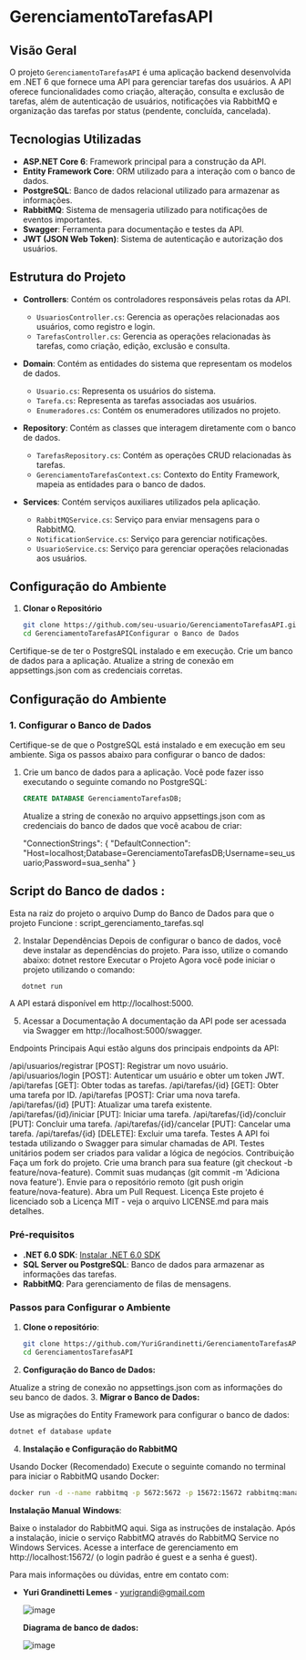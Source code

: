 # GerenciamentoTarefasAPI

## Visão Geral

O projeto `GerenciamentoTarefasAPI` é uma aplicação backend desenvolvida em .NET 6 que fornece uma API para gerenciar tarefas dos usuários. A API oferece funcionalidades como criação, alteração, consulta e exclusão de tarefas, além de autenticação de usuários, notificações via RabbitMQ e organização das tarefas por status (pendente, concluída, cancelada).

## Tecnologias Utilizadas

- **ASP.NET Core 6**: Framework principal para a construção da API.
- **Entity Framework Core**: ORM utilizado para a interação com o banco de dados.
- **PostgreSQL**: Banco de dados relacional utilizado para armazenar as informações.
- **RabbitMQ**: Sistema de mensageria utilizado para notificações de eventos importantes.
- **Swagger**: Ferramenta para documentação e testes da API.
- **JWT (JSON Web Token)**: Sistema de autenticação e autorização dos usuários.

## Estrutura do Projeto

- **Controllers**: Contém os controladores responsáveis pelas rotas da API.
  - `UsuariosController.cs`: Gerencia as operações relacionadas aos usuários, como registro e login.
  - `TarefasController.cs`: Gerencia as operações relacionadas às tarefas, como criação, edição, exclusão e consulta.
  
- **Domain**: Contém as entidades do sistema que representam os modelos de dados.
  - `Usuario.cs`: Representa os usuários do sistema.
  - `Tarefa.cs`: Representa as tarefas associadas aos usuários.
  - `Enumeradores.cs`: Contém os enumeradores utilizados no projeto.

- **Repository**: Contém as classes que interagem diretamente com o banco de dados.
  - `TarefasRepository.cs`: Contém as operações CRUD relacionadas às tarefas.
  - `GerenciamentoTarefasContext.cs`: Contexto do Entity Framework, mapeia as entidades para o banco de dados.

- **Services**: Contém serviços auxiliares utilizados pela aplicação.
  - `RabbitMQService.cs`: Serviço para enviar mensagens para o RabbitMQ.
  - `NotificationService.cs`: Serviço para gerenciar notificações.
  - `UsuarioService.cs`: Serviço para gerenciar operações relacionadas aos usuários.

## Configuração do Ambiente

1. **Clonar o Repositório**

   ```bash
   git clone https://github.com/seu-usuario/GerenciamentoTarefasAPI.git
   cd GerenciamentoTarefasAPIConfigurar o Banco de Dados
   ```
Certifique-se de ter o PostgreSQL instalado e em execução.
Crie um banco de dados para a aplicação.
Atualize a string de conexão em appsettings.json com as credenciais corretas.

## Configuração do Ambiente

### 1. Configurar o Banco de Dados

Certifique-se de que o PostgreSQL está instalado e em execução em seu ambiente. Siga os passos abaixo para configurar o banco de dados:

1. Crie um banco de dados para a aplicação. Você pode fazer isso executando o seguinte comando no PostgreSQL:

   ```sql
   CREATE DATABASE GerenciamentoTarefasDB;
   ```
   
   Atualize a string de conexão no arquivo appsettings.json com as credenciais do banco de dados que você acabou de criar:
   
   "ConnectionStrings": {
  "DefaultConnection": "Host=localhost;Database=GerenciamentoTarefasDB;Username=seu_usuario;Password=sua_senha"
}

## Script do Banco de dados : 
Esta na raiz do projeto o arquivo Dump do Banco de Dados para que o projeto Funcione : script_gerenciamento_tarefas.sql

2. Instalar Dependências
Depois de configurar o banco de dados, você deve instalar as dependências do projeto. Para isso, utilize o comando abaixo:
dotnet restore
Executar o Projeto
Agora você pode iniciar o projeto utilizando o comando:
```bash
   dotnet run

   ```
   
   A API estará disponível em http://localhost:5000.

5. Acessar a Documentação
A documentação da API pode ser acessada via Swagger em http://localhost:5000/swagger.

Endpoints Principais
Aqui estão alguns dos principais endpoints da API:

/api/usuarios/registrar [POST]: Registrar um novo usuário.
/api/usuarios/login [POST]: Autenticar um usuário e obter um token JWT.
/api/tarefas [GET]: Obter todas as tarefas.
/api/tarefas/{id} [GET]: Obter uma tarefa por ID.
/api/tarefas [POST]: Criar uma nova tarefa.
/api/tarefas/{id} [PUT]: Atualizar uma tarefa existente.
/api/tarefas/{id}/iniciar [PUT]: Iniciar uma tarefa.
/api/tarefas/{id}/concluir [PUT]: Concluir uma tarefa.
/api/tarefas/{id}/cancelar [PUT]: Cancelar uma tarefa.
/api/tarefas/{id} [DELETE]: Excluir uma tarefa.
Testes
A API foi testada utilizando o Swagger para simular chamadas de API.
Testes unitários podem ser criados para validar a lógica de negócios.
Contribuição
Faça um fork do projeto.
Crie uma branch para sua feature (git checkout -b feature/nova-feature).
Commit suas mudanças (git commit -m 'Adiciona nova feature').
Envie para o repositório remoto (git push origin feature/nova-feature).
Abra um Pull Request.
Licença
Este projeto é licenciado sob a Licença MIT - veja o arquivo LICENSE.md para mais detalhes.


### Pré-requisitos

- **.NET 6.0 SDK**: [Instalar .NET 6.0 SDK](https://dotnet.microsoft.com/download/dotnet/6.0)
- **SQL Server ou PostgreSQL**: Banco de dados para armazenar as informações das tarefas.
- **RabbitMQ**: Para gerenciamento de filas de mensagens.

### Passos para Configurar o Ambiente

1. **Clone o repositório**:
   ```bash
   git clone https://github.com/YuriGrandinetti/GerenciamentoTarefasAPI.git
   cd GerenciamentosTarefasAPI
2. **Configuração do Banco de Dados:**  

Atualize a string de conexão no appsettings.json com as informações do seu banco de dados.
3. **Migrar o Banco de Dados:**

Use as migrações do Entity Framework para configurar o banco de dados:
 ```bash
dotnet ef database update
```

4. **Instalação e Configuração do RabbitMQ** 

Usando Docker (Recomendado)
Execute o seguinte comando no terminal para iniciar o RabbitMQ usando Docker:
 ```bash
docker run -d --name rabbitmq -p 5672:5672 -p 15672:15672 rabbitmq:management
```
**Instalação Manual**
**Windows**:

Baixe o instalador do RabbitMQ aqui.
Siga as instruções de instalação.
Após a instalação, inicie o serviço RabbitMQ através do RabbitMQ Service no Windows Services.
Acesse a interface de gerenciamento em http://localhost:15672/ (o login padrão é guest e a senha é guest).

Para mais informações ou dúvidas, entre em contato com:
- **Yuri Grandinetti Lemes** - [yurigrandi@gmail.com](mailto:yurigrandi@gmail.com)

  ![image](https://github.com/user-attachments/assets/b707c7ce-0648-4fb5-b40e-a129bbc5c097)

  **Diagrama de banco de dados:**

  ![image](https://github.com/user-attachments/assets/1653b287-2cce-490a-b8ea-f27331eabcc6)



